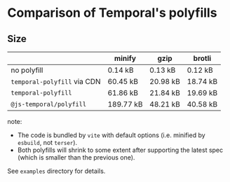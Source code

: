 # Comparison of Temporal's polyfills

## Size

|                             |    minify |     gzip |    brotli |
|-----------------------------|-----------|----------|-----------|
| no polyfill                 |   0.14 kB |  0.13 kB |   0.12 kB |
| `temporal-polyfill` via CDN |  60.45 kB | 20.98 kB |  18.74 kB |
| `temporal-polyfill`         |  61.86 kB | 21.84 kB |  19.69 kB |
| `@js-temporal/polyfill`     | 189.77 kB | 48.21 kB |  40.58 kB |

note:

* The code is bundled by `vite` with default options (i.e. minified by `esbuild`, not `terser`).
* Both polyfills will shrink to some extent after supporting the latest spec (which is smaller than the previous one).

See `examples` directory for details.
